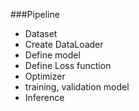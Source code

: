 ###Pipeline
- Dataset
- Create DataLoader
- Define model
- Define Loss function
- Optimizer 
- training, validation model
- Inference